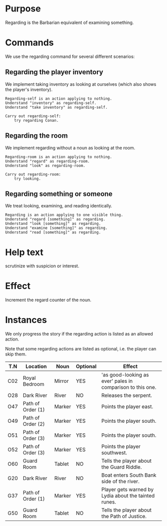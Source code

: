 # Purpose

Regarding is the Barbarian equivalent of examining something.

# Commands

We use the regarding command for several different scenarios:

## Regarding the player inventory

We implement taking inventory as looking at ourselves (which also shows the player's inventory).

```
Regarding-self is an action applying to nothing.
Understand "inventory" as regarding-self.
Understand "take inventory" as regarding-self.

Carry out regarding-self:
	try regarding Conan.
```

## Regarding the room

We implement regarding without a noun as looking at the room.

```
Regarding-room is an action applying to nothing.
Understand "regard" as regarding-room.
Understand "look" as regarding-room.

Carry out regarding-room:
	try looking.
```

## Regarding something or someone

We treat looking, examining, and reading identically.

```
Regarding is an action applying to one visible thing.
Understand "regard [something]" as regarding.
Understand "look [something]" as regarding.
Understand "examine [something]" as regarding.
Understand "read [something]" as regarding.
```

# Help text

scrutinize with suspicion or interest.

# Effect

Increment the regard counter of the noun.

# Instances

We only progress the story if the regarding action is listed as an allowed action.

Note that some regarding actions are listed as optional, i.e. the player can skip them.

T.N | Location          | Noun           | Optional | Effect
----|-------------------|----------------|----------|---------------------------------
C02 | Royal Bedroom     | Mirror         | YES      | 'as good-looking as ever' pales in comparison to this one.
O28 | Dark River        | River          | NO       | Releases the serpent.
O47 | Path of Order (1) | Marker         | YES      | Points the player east.
O49 | Path of Order (2) | Marker         | YES      | Points the player south.
O51 | Path of Order (3) | Marker         | YES      | Points the player south.
O52 | Path of Order (3) | Marker         | YES      | Points the player southwest.
O60 | Guard Room        | Tablet         | NO       | Tells the player about the Guard Riddle.
G20 | Dark River        | River          | NO       | Boat enters South Bank side of the river.
G37 | Path of Order (1) | Marker         | YES      | Player gets warned by Lydia about the tainted runes.
G50 | Guard Room        | Tablet         | NO       | Tells the player about the Path of Justice.
